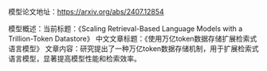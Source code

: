 模型论文地址：https://arxiv.org/abs/2407.12854

模型概述：当前标题：《Scaling Retrieval-Based Language Models with a Trillion-Token Datastore》
中文文章标题：《使用万亿token数据存储扩展检索式语言模型》
文章内容：研究提出了一种万亿token数据存储机制，用于扩展检索式语言模型，显著提高模型性能和检索效率。
